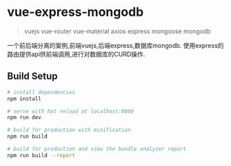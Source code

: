 # vue-express-mongodb

> vuejs  vue-router vue-material axios  express mongoose mongodb

一个前后端分离的案例,前端vuejs,后端express,数据库mongodb.
使用express的路由提供api供前端调用,进行对数据库的CURD操作.


## Build Setup

``` bash
# install dependencies
npm install

# serve with hot reload at localhost:8080
npm run dev

# build for production with minification
npm run build

# build for production and view the bundle analyzer report
npm run build --report
```
